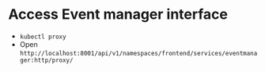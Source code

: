 # Access Event manager interface

- `kubectl proxy`
- Open `http://localhost:8001/api/v1/namespaces/frontend/services/eventmanager:http/proxy/`
